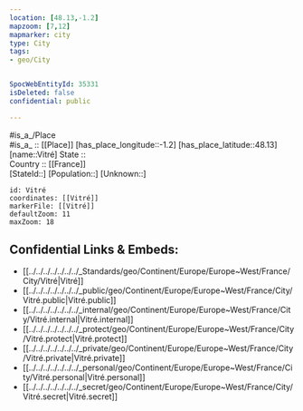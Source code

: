 ```yaml
---
location: [48.13,-1.2] 
mapzoom: [7,12] 
mapmarker: city 
type: City
tags:
- geo/City


SpocWebEntityId: 35331
isDeleted: false
confidential: public

---
```

#is_a_/Place  
#is_a_ :: [[Place]] 
[has_place_longitude::-1.2] 
[has_place_latitude::48.13] 
[name::Vitré] 
State ::  
Country :: [[France]]  
[StateId::] 
[Population::] 
[Unknown::] 


```leaflet
id: Vitré
coordinates: [[Vitré]] 
markerFile: [[Vitré]] 
defaultZoom: 11 
maxZoom: 18
```


## Confidential Links & Embeds: 
- [[../../../../../../../_Standards/geo/Continent/Europe/Europe~West/France/City/Vitré|Vitré]] 
- [[../../../../../../../_public/geo/Continent/Europe/Europe~West/France/City/Vitré.public|Vitré.public]] 
- [[../../../../../../../_internal/geo/Continent/Europe/Europe~West/France/City/Vitré.internal|Vitré.internal]] 
- [[../../../../../../../_protect/geo/Continent/Europe/Europe~West/France/City/Vitré.protect|Vitré.protect]] 
- [[../../../../../../../_private/geo/Continent/Europe/Europe~West/France/City/Vitré.private|Vitré.private]] 
- [[../../../../../../../_personal/geo/Continent/Europe/Europe~West/France/City/Vitré.personal|Vitré.personal]] 
- [[../../../../../../../_secret/geo/Continent/Europe/Europe~West/France/City/Vitré.secret|Vitré.secret]] 
